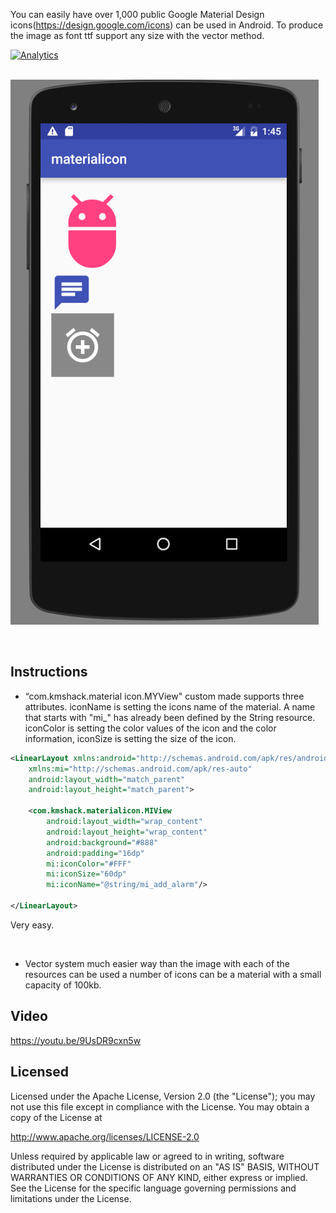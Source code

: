 You can easily have over 1,000 public Google Material Design icons(https://design.google.com/icons) can be used in Android.
To produce the image as font ttf support any size with the vector method.

[![Analytics](https://ga-beacon.appspot.com/UA-51734472-4/Android-MaterialIconView/readme)](https://github.com/kmshack/Android-MaterialIconView)

 
 
![screens](screen.png)

  
  

Instructions
-----------

* “com.kmshack.material icon.MYView" custom made supports three attributes. iconName is setting the icons name of the material. A name that starts with "mi_" has already been defined by the String resource.
iconColor is setting the color values of the icon and the color information, iconSize is setting the size of the icon.


```xml
<LinearLayout xmlns:android="http://schemas.android.com/apk/res/android"
    xmlns:mi="http://schemas.android.com/apk/res-auto"
    android:layout_width="match_parent"
    android:layout_height="match_parent">
    
    <com.kmshack.materialicon.MIView
        android:layout_width="wrap_content"
        android:layout_height="wrap_content"
        android:background="#888"
        android:padding="16dp"
        mi:iconColor="#FFF"
        mi:iconSize="60dp"
        mi:iconName="@string/mi_add_alarm"/>

</LinearLayout>

```


Very easy.


  

* Vector system much easier way than the image with each of the resources can be used a number of icons can be a material with a small capacity of 100kb.

  


Video
-----------
https://youtu.be/9UsDR9cxn5w




Licensed
-----------

Licensed under the Apache License, Version 2.0 (the "License");
you may not use this file except in compliance with the License.
You may obtain a copy of the License at

   http://www.apache.org/licenses/LICENSE-2.0

Unless required by applicable law or agreed to in writing, software
distributed under the License is distributed on an "AS IS" BASIS,
WITHOUT WARRANTIES OR CONDITIONS OF ANY KIND, either express or implied.
See the License for the specific language governing permissions and
limitations under the License.



  

